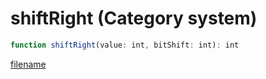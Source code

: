# shiftRight (Category system)

```js
function shiftRight(value: int, bitShift: int): int
```

[filename](shiftRight_m.md ':include')